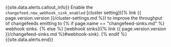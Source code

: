 {{site.data.alerts.callout_info}}
Enable the `changefeed.new_webhook_sink_enabled` [cluster setting]({% link {{ page.version.version }}/cluster-settings.md %}) to improve the throughput of changefeeds emitting to {% if page.name == "changefeed-sinks.md" %} webhook sinks. {% else %} [webhook sinks]({% link {{ page.version.version }}/changefeed-sinks.md %}#webhook-sink). {% endif %}
{{site.data.alerts.end}}

